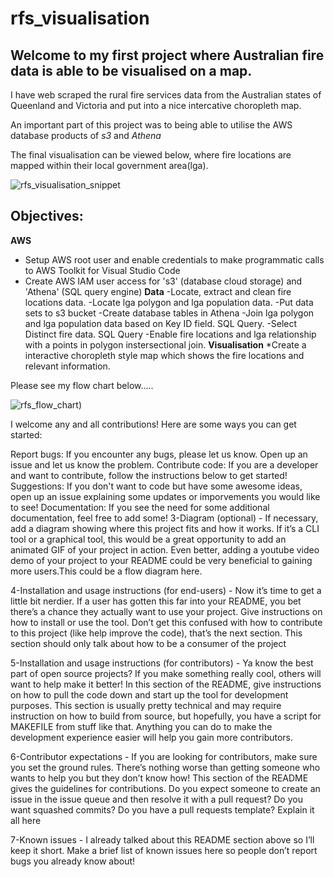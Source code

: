 # rfs_visualisation 

## Welcome to my first project where Australian fire data is able to be visualised on a map.


I have web scraped the rural fire services data from the Australian states of Queenland and Victoria and put into a nice intercative choropleth map.

An important part of this project was to being able to utilise the AWS database products of *s3* and *Athena*  

The final visualisation can be viewed below, where fire locations are mapped within their local government area(lga).

![rfs_visualisation_snippet](https://user-images.githubusercontent.com/114447057/222837496-b0cec4e0-79dd-4a50-9dd1-7a24e54bd973.png)

## Objectives: 
**AWS**
- Setup AWS root user and enable credentials to make programmatic calls to AWS Toolkit for Visual Studio Code
- Create AWS IAM user access for 's3' (database cloud storage) and 'Athena' (SQL query engine)
**Data**
-Locate, extract and clean fire locations data.
-Locate lga polygon and lga population data. 
-Put data sets to s3 bucket
-Create database tables in Athena
-Join lga polygon and lga population data based on Key ID field. SQL Query.
-Select Distinct fire data. SQL Query
-Enable fire locations and lga relationship with a points in polygon instersectional join.
**Visualisation**
*Create a interactive choropleth style map which shows the fire locations and relevant information. 

Please see my flow chart below.....

![rfs_flow_chart](https://user-images.githubusercontent.com/114447057/222263519-67c223d1-0ff8-4017-b161-31f93fe72391.png))

I welcome any and all contributions! Here are some ways you can get started:

Report bugs: If you encounter any bugs, please let us know. Open up an issue and let us know the problem.
Contribute code: If you are a developer and want to contribute, follow the instructions below to get started!
Suggestions: If you don't want to code but have some awesome ideas, open up an issue explaining some updates or imporvements you would like to see!
Documentation: If you see the need for some additional documentation, feel free to add some!
3-Diagram (optional) - If necessary, add a diagram showing where this project fits and how it works. If it’s a CLI tool or a graphical tool, this would be a great opportunity to add an animated GIF of your project in action. Even better, adding a youtube video demo of your project to your README could be very beneficial to gaining more users.This could be a flow diagram here.

4-Installation and usage instructions (for end-users) - Now it’s time to get a little bit nerdier. If a user has gotten this far into your README, you bet there’s a chance they actually want to use your project. Give instructions on how to install or use the tool. Don’t get this confused with how to contribute to this project (like help improve the code), that’s the next section. This section should only talk about how to be a consumer of the project

5-Installation and usage instructions (for contributors) - Ya know the best part of open source projects? If you make something really cool, others will want to help make it better! In this section of the README, give instructions on how to pull the code down and start up the tool for development purposes. This section is usually pretty technical and may require instruction on how to build from source, but hopefully, you have a script for MAKEFILE from stuff like that. Anything you can do to make the development experience easier will help you gain more contributors.

6-Contributor expectations - If you are looking for contributors, make sure you set the ground rules. There’s nothing worse than getting someone who wants to help you but they don’t know how! This section of the README gives the guidelines for contributions. Do you expect someone to create an issue in the issue queue and then resolve it with a pull request? Do you want squashed commits? Do you have a pull requests template? Explain it all here

7-Known issues - I already talked about this README section above so I’ll keep it short. Make a brief list of known issues here so people don’t report bugs you already know about!



